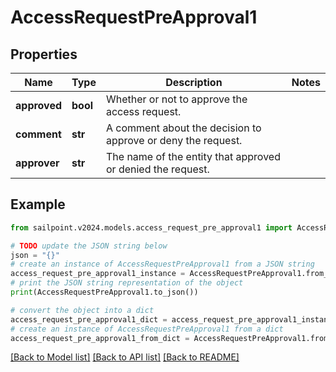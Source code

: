 # AccessRequestPreApproval1


## Properties

Name | Type | Description | Notes
------------ | ------------- | ------------- | -------------
**approved** | **bool** | Whether or not to approve the access request. | 
**comment** | **str** | A comment about the decision to approve or deny the request. | 
**approver** | **str** | The name of the entity that approved or denied the request. | 

## Example

```python
from sailpoint.v2024.models.access_request_pre_approval1 import AccessRequestPreApproval1

# TODO update the JSON string below
json = "{}"
# create an instance of AccessRequestPreApproval1 from a JSON string
access_request_pre_approval1_instance = AccessRequestPreApproval1.from_json(json)
# print the JSON string representation of the object
print(AccessRequestPreApproval1.to_json())

# convert the object into a dict
access_request_pre_approval1_dict = access_request_pre_approval1_instance.to_dict()
# create an instance of AccessRequestPreApproval1 from a dict
access_request_pre_approval1_from_dict = AccessRequestPreApproval1.from_dict(access_request_pre_approval1_dict)
```
[[Back to Model list]](../README.md#documentation-for-models) [[Back to API list]](../README.md#documentation-for-api-endpoints) [[Back to README]](../README.md)


